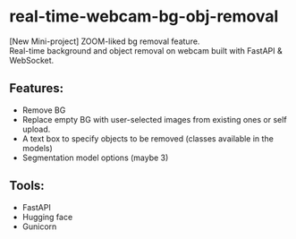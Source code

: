 # real-time-webcam-bg-obj-removal

[New Mini-project] ZOOM-liked bg removal feature.  
Real-time background and object removal on webcam built with FastAPI & WebSocket.

## Features:
- Remove BG
- Replace empty BG with user-selected images from existing ones or self upload.
- A text box to specify objects to be removed (classes available in the models)
- Segmentation model options (maybe 3)

## Tools:
- FastAPI
- Hugging face
- Gunicorn